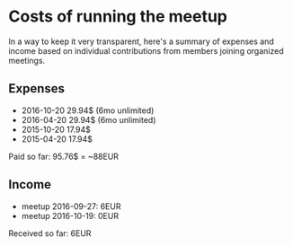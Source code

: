 # Costs of running the meetup

In a way to keep it very transparent, here's a summary of expenses and income based on individual contributions from members joining organized meetings.

## Expenses

* 2016-10-20 29.94$ (6mo unlimited)
* 2016-04-20 29.94$ (6mo unlimited)
* 2015-10-20 17.94$
* 2015-04-20 17.94$

Paid so far: 95.76$ = ~88EUR

## Income

* meetup 2016-09-27: 6EUR
* meetup 2016-10-19: 0EUR

Received so far: 6EUR
